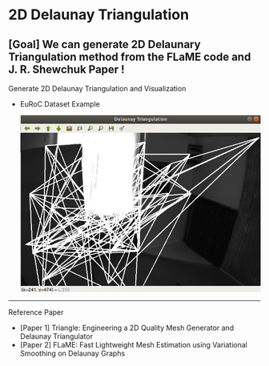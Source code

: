 # 2D Delaunay Triangulation

## [Goal] We can generate 2D Delaunary Triangulation method from the FLaME code and J. R. Shewchuk Paper !

Generate 2D Delaunay Triangulation and Visualization

- EuRoC Dataset Example
  
  <img src="./Example.png"/>

---
Reference Paper
  - [Paper 1] Triangle: Engineering a 2D Quality Mesh Generator and Delaunay Triangulator
  - [Paper 2] FLaME: Fast Lightweight Mesh Estimation using Variational Smoothing on Delaunay Graphs


